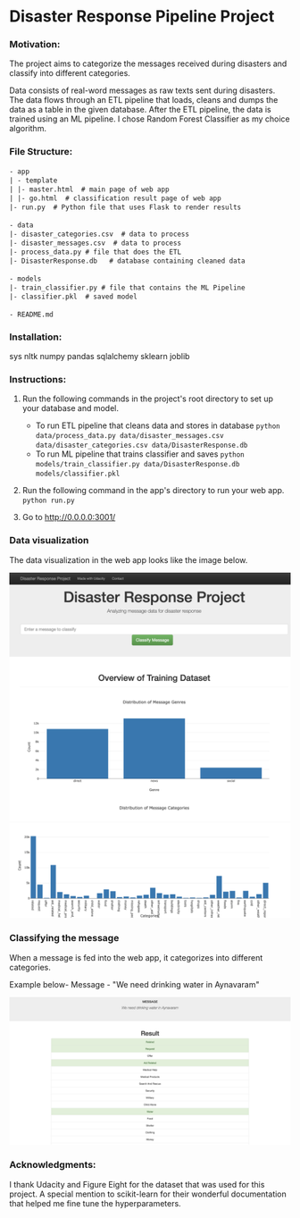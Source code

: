 # Disaster Response Pipeline Project

###  Motivation:

The project aims to categorize the messages received during disasters and classify into different categories.

Data consists of real-word messages as raw texts sent during disasters. The data flows through an ETL pipeline that loads, cleans and dumps the data as a table in the given database. After the ETL pipeline, the data is trained using an ML pipeline. I chose Random Forest Classifier as my choice algorithm.


### File Structure:

	- app
	| - template
	| |- master.html  # main page of web app
	| |- go.html  # classification result page of web app
	|- run.py  # Python file that uses Flask to render results

	- data
	|- disaster_categories.csv  # data to process 
	|- disaster_messages.csv  # data to process
	|- process_data.py # file that does the ETL
	|- DisasterResponse.db   # database containing cleaned data

	- models
	|- train_classifier.py # file that contains the ML Pipeline
	|- classifier.pkl  # saved model 

	- README.md


### Installation:
sys
nltk
numpy
pandas
sqlalchemy
sklearn
joblib


### Instructions:

1. Run the following commands in the project's root directory to set up your database and model.

    - To run ETL pipeline that cleans data and stores in database
        `python data/process_data.py data/disaster_messages.csv data/disaster_categories.csv data/DisasterResponse.db`
    - To run ML pipeline that trains classifier and saves
        `python models/train_classifier.py data/DisasterResponse.db models/classifier.pkl`

2. Run the following command in the app's directory to run your web app.
    `python run.py`

3. Go to http://0.0.0.0:3001/



### Data visualization 

The data visualization in the web app looks like the image below.

![example_pic](pics/web_page_data_visualization_1.png)
![example_pic](pics/web_page_data_visualization_2.png)

### Classifying the message

When a message is fed into the web app, it categorizes into different categories.

Example below- 
Message - "We need drinking water in Aynavaram"

![example_pic](pics/message_classification.png)


### Acknowledgments:
I thank Udacity and Figure Eight for the dataset that was used for this project.
A special mention to scikit-learn for their wonderful documentation that helped me fine tune the hyperparameters.